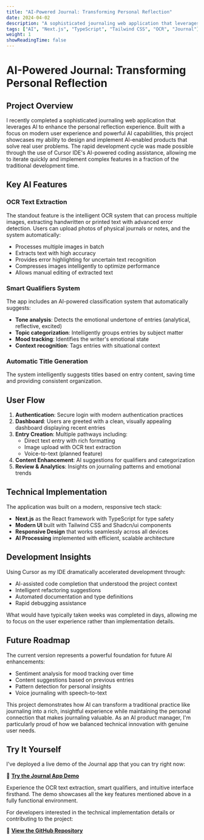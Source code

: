 ```yaml
---
title: "AI-Powered Journal: Transforming Personal Reflection"
date: 2024-04-02
description: "A sophisticated journaling web application that leverages AI to enhance the personal reflection experience"
tags: ["AI", "Next.js", "TypeScript", "Tailwind CSS", "OCR", "Journal"]
weight: 1
showReadingTime: false
---
```


# AI-Powered Journal: Transforming Personal Reflection

## Project Overview

I recently completed a sophisticated journaling web application that leverages AI to enhance the personal reflection experience. Built with a focus on modern user experience and powerful AI capabilities, this project showcases my ability to design and implement AI-enabled products that solve real user problems. The rapid development cycle was made possible through the use of Cursor IDE's AI-powered coding assistance, allowing me to iterate quickly and implement complex features in a fraction of the traditional development time.

## Key AI Features

### OCR Text Extraction
The standout feature is the intelligent OCR system that can process multiple images, extracting handwritten or printed text with advanced error detection. Users can upload photos of physical journals or notes, and the system automatically:
- Processes multiple images in batch
- Extracts text with high accuracy
- Provides error highlighting for uncertain text recognition
- Compresses images intelligently to optimize performance
- Allows manual editing of extracted text

### Smart Qualifiers System
The app includes an AI-powered classification system that automatically suggests:
- **Tone analysis**: Detects the emotional undertone of entries (analytical, reflective, excited)
- **Topic categorization**: Intelligently groups entries by subject matter
- **Mood tracking**: Identifies the writer's emotional state
- **Context recognition**: Tags entries with situational context

### Automatic Title Generation
The system intelligently suggests titles based on entry content, saving time and providing consistent organization.

## User Flow

1. **Authentication**: Secure login with modern authentication practices
2. **Dashboard**: Users are greeted with a clean, visually appealing dashboard displaying recent entries
3. **Entry Creation**: Multiple pathways including:
   - Direct text entry with rich formatting
   - Image upload with OCR text extraction
   - Voice-to-text (planned feature)
4. **Content Enhancement**: AI suggestions for qualifiers and categorization
5. **Review & Analytics**: Insights on journaling patterns and emotional trends

## Technical Implementation

The application was built on a modern, responsive tech stack:
- **Next.js** as the React framework with TypeScript for type safety
- **Modern UI** built with Tailwind CSS and Shadcn/ui components
- **Responsive Design** that works seamlessly across all devices
- **AI Processing** implemented with efficient, scalable architecture

## Development Insights

Using Cursor as my IDE dramatically accelerated development through:
- AI-assisted code completion that understood the project context
- Intelligent refactoring suggestions
- Automated documentation and type definitions
- Rapid debugging assistance

What would have typically taken weeks was completed in days, allowing me to focus on the user experience rather than implementation details.

## Future Roadmap

The current version represents a powerful foundation for future AI enhancements:
- Sentiment analysis for mood tracking over time
- Content suggestions based on previous entries
- Pattern detection for personal insights
- Voice journaling with speech-to-text

This project demonstrates how AI can transform a traditional practice like journaling into a rich, insightful experience while maintaining the personal connection that makes journaling valuable. As an AI product manager, I'm particularly proud of how we balanced technical innovation with genuine user needs.

## Try It Yourself

I've deployed a live demo of the Journal app that you can try right now:

🚀 [**Try the Journal App Demo**](https://journal-demo.vercel.app/landing)

Experience the OCR text extraction, smart qualifiers, and intuitive interface firsthand. The demo showcases all the key features mentioned above in a fully functional environment.

For developers interested in the technical implementation details or contributing to the project:

📁 [**View the GitHub Repository**](https://github.com/yourusername/journal-app) 